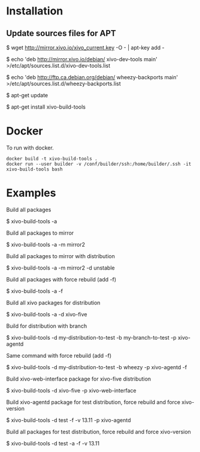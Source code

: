 
Installation
============

Update sources files for APT
----------------------------

 $ wget http://mirror.xivo.io/xivo_current.key -O - | apt-key add -

 $ echo 'deb http://mirror.xivo.io/debian/ xivo-dev-tools main' >/etc/apt/sources.list.d/xivo-dev-tools.list

 $ echo 'deb http://ftp.ca.debian.org/debian/ wheezy-backports main' >/etc/apt/sources.list.d/wheezy-backports.list
 
 $ apt-get update

 $ apt-get install xivo-build-tools

Docker
======

To run with docker.

    docker build -t xivo-build-tools .
    docker run --user builder -v /conf/builder/ssh:/home/builder/.ssh -it xivo-build-tools bash


Examples
========


Build all packages

 $ xivo-build-tools -a


Build all packages to mirror <mirror2>

 $ xivo-build-tools -a -m mirror2


Build all packages to mirror <mirror2> with <unstable> distribution

 $ xivo-build-tools -a -m mirror2 -d unstable
 

Build all packages with force rebuild (add -f)

 $ xivo-build-tools -a -f
 

Build all xivo packages for distribution <xivo-five>

 $ xivo-build-tools -a -d xivo-five
 

Build <xivo-agentd> for distribution <my-distribution-to-test> with branch <my-branch-to-test>

 $ xivo-build-tools -d my-distribution-to-test -b my-branch-to-test -p xivo-agentd
 

Same command with force rebuild (add -f)

 $ xivo-build-tools -d my-distribution-to-test -b wheezy -p xivo-agentd -f


Build xivo-web-interface package for xivo-five distribution

 $ xivo-build-tools -d xivo-five -p xivo-web-interface


Build xivo-agentd package for test distribution, force rebuild and force xivo-version

 $ xivo-build-tools -d test -f -v 13.11 -p xivo-agentd


Build all packages for test distribution, force rebuild and force xivo-version

 $ xivo-build-tools -d test -a -f -v 13.11
